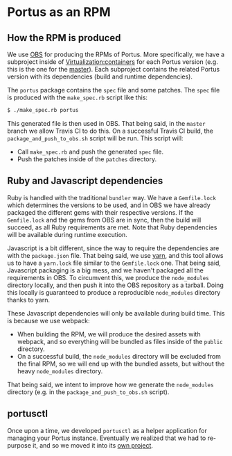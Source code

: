 # Portus as an RPM

## How the RPM is produced

We use [OBS](https://build.opensuse.org/) for producing the RPMs of Portus. More
specifically, we have a subproject inside of
[Virtualization:containers](https://build.opensuse.org/project/show/Virtualization:containers) for
each Portus version (e.g. this is the one for the
[master](https://build.opensuse.org/project/show/Virtualization:containers:Portus)). Each
subproject contains the related Portus version with its dependencies (build and
runtime dependencies).

The `portus` package contains the `spec` file and some patches. The `spec` file
is produced with the `make_spec.rb` script like this:

```bash
$ ./make_spec.rb portus
```

This generated file is then used in OBS. That being said, in the `master` branch
we allow Travis CI to do this. On a successful Travis CI build, the
`package_and_push_to_obs.sh` script will be run. This script will:

- Call `make_spec.rb` and push the generated `spec` file.
- Push the patches inside of the `patches` directory.

## Ruby and Javascript dependencies

Ruby is handled with the traditional `bundler` way. We have a `Gemfile.lock`
which determines the versions to be used, and in OBS we have already packaged
the different gems with their respective versions. If the `Gemfile.lock` and the
gems from OBS are in sync, then the build will succeed, as all Ruby requirements
are met. Note that Ruby dependencies will be available during runtime execution.

Javascript is a bit different, since the way to require the dependencies are
with the `package.json` file. That being said, we
use [yarn](https://github.com/yarnpkg/yarn), and this tool allows us to have a
`yarn.lock` file similar to the `Gemfile.lock` one. That being said, Javascript
packaging is a big mess, and we haven't packaged all the requirements in OBS. To
circumvent this, we produce the `node_modules` directory locally, and then push
it into the OBS repository as a tarball. Doing this locally is guaranteed to
produce a reproducible `node_modules` directory thanks to yarn.

These Javascript dependencies will only be available during build time. This is
because we use webpack:

- When building the RPM, we will produce the desired assets with webpack, and so
  everything will be bundled as files inside of the `public` directory.
- On a successful build, the `node_modules` directory will be excluded from the
  final RPM, so we will end up with the bundled assets, but without the heavy
  `node_modules` directory.

That being said, we intent to improve how we generate the `node_modules`
directory (e.g. in the `package_and_push_to_obs.sh` script).

## portusctl

Once upon a time, we developed `portusctl` as a helper application for managing
your Portus instance. Eventually we realized that we had to re-purpose it, and
so we moved it into its [own project](https://github.com/openSUSE/portusctl).
